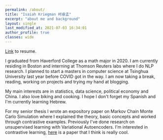 ```yaml
---
permalink: /about/
title: "Isaiah Kriegman 柯睿孟"
excerpt: "about me and background"
layout: single
last_modified_at: 2021-07-03 16:34:01
author_profile: true
classes: wide
---
```


[Link](https://docs.google.com/document/d/1_Kuw-E8k9qhO_oBm-hviARQE-Ks7zOFUBtuVkDQMPBg/export?format=pdf) to resume.

I graduated from Haverford College as a math major in 2020. I am currently residing in Boston and interning at Thomson Reuters labs where I do NLP research. I planned to start a masters in computer science at Tsinghua University last year before COVID got in the way. I am now taking a break, reading, working on projects and trying my hand at blogging.

My main interests are in statistics, data science, political economy and China. I also love biking and cooking. I hope I don't forget my Spanish and I'm currently learning Hebrew. 

For my senior thesis I wrote an expository paper on Markov Chain Monte Carlo Simulation where I explained the theory, basic concepts and worked through contrastive examples. Previously I've done research on unsupervised learning with Variational Autoencoders. I'm interested in contrastive learning, [here](https://proceedings.neurips.cc/paper/2018/file/093f65e080a295f8076b1c5722a46aa2-Paper.pdf) is a paper that I think is really cool.